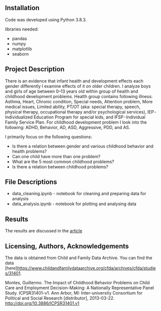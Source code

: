 ## Installation

Code was developed using Python 3.8.3.

libraries needed:

- pandas
- numpy
- matplotlib
- seaborn

## Project Description
There is an evidence that infant health and development effects each gender differently I examine effects of it on older children. I analyze  boys and girls of age between 0–13 years old within group of health and childhood development problems. Health group contains following illness: Asthma, Heart, Chronic condition, Special needs, Attention problem, More medical issues, Limited ability, PT/OT (aka: special therapy, speech, physical therapy, occupational therapy and/or psychological services), IEP - Individualized Education Program for special kids, and IFSP - Individual Family Service Plan. For childhood development problem I look into the following: ADHD, Behavior, AD, ASD, Aggressive, PDD, and AS.

I primarily focus on the following questions:

- Is there a relation between gender and various childhood behavior and health problems?
- Can one child have more than one problem? 
- What are the 5 most common childhood problems?
- Is there a relation between childhood problems?


## File Descriptions
- data_cleaning.ipynb - notebook for cleaning and preparing data for analysis
- data_analysis.ipynb - notebook for plotting and analysing data


## Results

The results are discussed in the [article](...)


## Licensing, Authors, Acknowledgements

The data is obtained from Child and Family Data Archive. You can find the data [here]https://www.childandfamilydataarchive.org/cfda/archives/cfda/studies/31401. 

Montes, Guillermo. The Impact of Childhood Behavior Problems on Child Care
and Employment Decision-Making: A Nationally Representative Panel Study.
ICPSR31401-v1. Ann Arbor, MI: Inter-university Consortium for Political and
Social Research [distributor], 2013-03-22.
http://doi.org/10.3886/ICPSR31401.v1